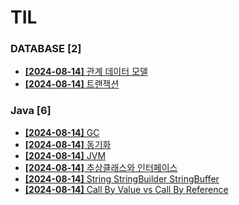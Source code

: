 # TIL
 
### DATABASE [2]
- [**[2024-08-14]**  관계 데이터 모델](https://github.com/A-lass/TIL/blob/main/DATABASE/관계_데이터_모델.md)
- [**[2024-08-14]**  트랜잭션](https://github.com/A-lass/TIL/blob/main/DATABASE/트랜잭션.md)
### Java [6]
- [**[2024-08-14]**  GC](https://github.com/A-lass/TIL/blob/main/Java/GC.md)
- [**[2024-08-14]**  동기화](https://github.com/A-lass/TIL/blob/main/Java/동기화.md)
- [**[2024-08-14]**  JVM](https://github.com/A-lass/TIL/blob/main/Java/JVM.md)
- [**[2024-08-14]**  추상클래스와 인터페이스](https://github.com/A-lass/TIL/blob/main/Java/추상클래스와_인터페이스.md)
- [**[2024-08-14]**  String StringBuilder StringBuffer](https://github.com/A-lass/TIL/blob/main/Java/String_StringBuilder_StringBuffer.md)
- [**[2024-08-14]**  Call By Value vs Call By Reference](https://github.com/A-lass/TIL/blob/main/Java/Call_By_Value_vs_Call_By_Reference.md)

